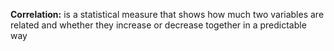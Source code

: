 
**Correlation:**  is a statistical measure that shows how much two variables are related and whether they increase or decrease together in a predictable way

